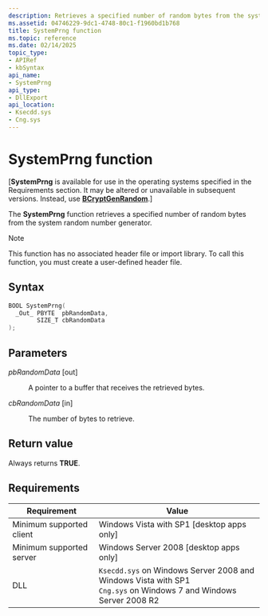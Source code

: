 ```yaml
---
description: Retrieves a specified number of random bytes from the system random number generator.
ms.assetid: 04746229-9dc1-4748-80c1-f1960bd1b768
title: SystemPrng function
ms.topic: reference
ms.date: 02/14/2025
topic_type: 
- APIRef
- kbSyntax
api_name: 
- SystemPrng
api_type: 
- DllExport
api_location: 
- Ksecdd.sys
- Cng.sys
---
```


# SystemPrng function

\[**SystemPrng** is available for use in the operating systems specified in the Requirements section. It may be altered or unavailable in subsequent versions. Instead, use [**BCryptGenRandom**](/windows/desktop/api/Bcrypt/nf-bcrypt-bcryptgenrandom).\]

The **SystemPrng** function retrieves a specified number of random bytes from the system random number generator.

> [!NOTE]  
> This function has no associated header file or import library. To call this function, you must create a user-defined header file.

## Syntax

```C++
BOOL SystemPrng(
  _Out_ PBYTE  pbRandomData,
        SIZE_T cbRandomData
);
```

## Parameters

<dl> <dt>

*pbRandomData* \[out\]
</dt> <dd>

A pointer to a buffer that receives the retrieved bytes.

</dd> <dt>

*cbRandomData* \[in\]
</dt> <dd>

The number of bytes to retrieve.

</dd> </dl>

## Return value

Always returns **TRUE**.

## Requirements

| Requirement | Value |
|--------|--------|
| Minimum supported client | Windows Vista with SP1 \[desktop apps only\] |
| Minimum supported server | Windows Server 2008 \[desktop apps only\] |
| DLL                      | `Ksecdd.sys` on Windows Server 2008 and Windows Vista with SP1<br/>`Cng.sys` on Windows 7 and Windows Server 2008 R2 |
